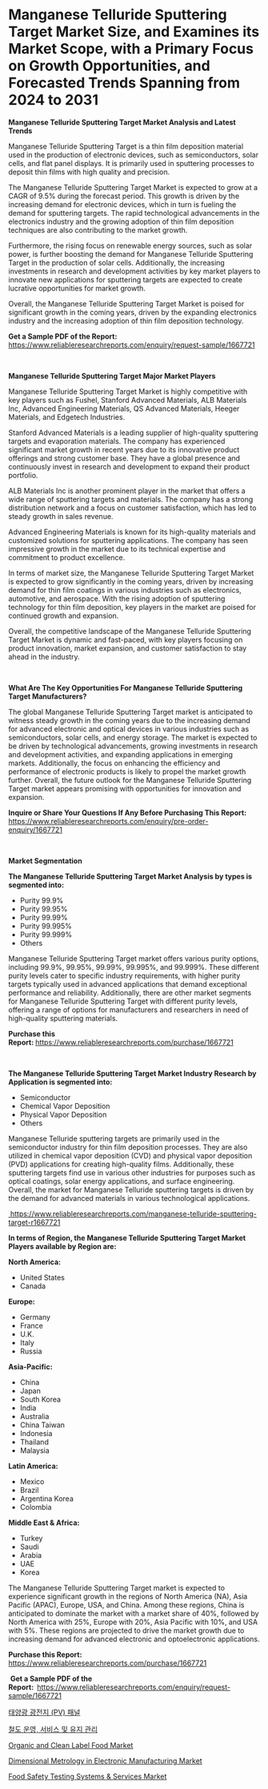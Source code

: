 <p><h1>Manganese Telluride Sputtering Target Market Size, and Examines its Market Scope, with a Primary Focus on Growth Opportunities, and Forecasted Trends Spanning from 2024 to 2031</h1></p><p><strong>Manganese Telluride Sputtering Target Market Analysis and Latest Trends</strong></p>
<p><p>Manganese Telluride Sputtering Target is a thin film deposition material used in the production of electronic devices, such as semiconductors, solar cells, and flat panel displays. It is primarily used in sputtering processes to deposit thin films with high quality and precision.</p><p>The Manganese Telluride Sputtering Target Market is expected to grow at a CAGR of 9.5% during the forecast period. This growth is driven by the increasing demand for electronic devices, which in turn is fueling the demand for sputtering targets. The rapid technological advancements in the electronics industry and the growing adoption of thin film deposition techniques are also contributing to the market growth.</p><p>Furthermore, the rising focus on renewable energy sources, such as solar power, is further boosting the demand for Manganese Telluride Sputtering Target in the production of solar cells. Additionally, the increasing investments in research and development activities by key market players to innovate new applications for sputtering targets are expected to create lucrative opportunities for market growth.</p><p>Overall, the Manganese Telluride Sputtering Target Market is poised for significant growth in the coming years, driven by the expanding electronics industry and the increasing adoption of thin film deposition technology.</p></p>
<p><strong>Get a Sample PDF of the Report:&nbsp;</strong> <a href="https://www.reliableresearchreports.com/enquiry/request-sample/1667721">https://www.reliableresearchreports.com/enquiry/request-sample/1667721</a></p>
<p>&nbsp;</p>
<p><strong>Manganese Telluride Sputtering Target Major Market Players</strong></p>
<p><p>Manganese Telluride Sputtering Target Market is highly competitive with key players such as Fushel, Stanford Advanced Materials, ALB Materials Inc, Advanced Engineering Materials, QS Advanced Materials, Heeger Materials, and Edgetech Industries. </p><p>Stanford Advanced Materials is a leading supplier of high-quality sputtering targets and evaporation materials. The company has experienced significant market growth in recent years due to its innovative product offerings and strong customer base. They have a global presence and continuously invest in research and development to expand their product portfolio.</p><p>ALB Materials Inc is another prominent player in the market that offers a wide range of sputtering targets and materials. The company has a strong distribution network and a focus on customer satisfaction, which has led to steady growth in sales revenue.</p><p>Advanced Engineering Materials is known for its high-quality materials and customized solutions for sputtering applications. The company has seen impressive growth in the market due to its technical expertise and commitment to product excellence.</p><p>In terms of market size, the Manganese Telluride Sputtering Target Market is expected to grow significantly in the coming years, driven by increasing demand for thin film coatings in various industries such as electronics, automotive, and aerospace. With the rising adoption of sputtering technology for thin film deposition, key players in the market are poised for continued growth and expansion.</p><p>Overall, the competitive landscape of the Manganese Telluride Sputtering Target Market is dynamic and fast-paced, with key players focusing on product innovation, market expansion, and customer satisfaction to stay ahead in the industry.</p></p>
<p>&nbsp;</p>
<p><strong>What Are The Key Opportunities For Manganese Telluride Sputtering Target Manufacturers?</strong></p>
<p><p>The global Manganese Telluride Sputtering Target market is anticipated to witness steady growth in the coming years due to the increasing demand for advanced electronic and optical devices in various industries such as semiconductors, solar cells, and energy storage. The market is expected to be driven by technological advancements, growing investments in research and development activities, and expanding applications in emerging markets. Additionally, the focus on enhancing the efficiency and performance of electronic products is likely to propel the market growth further. Overall, the future outlook for the Manganese Telluride Sputtering Target market appears promising with opportunities for innovation and expansion.</p></p>
<p><strong>Inquire or Share Your Questions If Any Before Purchasing This Report:</strong> <a href="https://www.reliableresearchreports.com/enquiry/pre-order-enquiry/1667721">https://www.reliableresearchreports.com/enquiry/pre-order-enquiry/1667721</a></p>
<p>&nbsp;</p>
<p><strong>Market Segmentation</strong></p>
<p><strong>The Manganese Telluride Sputtering Target Market Analysis by types is segmented into:</strong></p>
<p><ul><li>Purity 99.9%</li><li>Purity 99.95%</li><li>Purity 99.99%</li><li>Purity 99.995%</li><li>Purity 99.999%</li><li>Others</li></ul></p>
<p><p>Manganese Telluride Sputtering Target market offers various purity options, including 99.9%, 99.95%, 99.99%, 99.995%, and 99.999%. These different purity levels cater to specific industry requirements, with higher purity targets typically used in advanced applications that demand exceptional performance and reliability. Additionally, there are other market segments for Manganese Telluride Sputtering Target with different purity levels, offering a range of options for manufacturers and researchers in need of high-quality sputtering materials.</p></p>
<p><strong>Purchase this Report:&nbsp;</strong><a href="https://www.reliableresearchreports.com/purchase/1667721">https://www.reliableresearchreports.com/purchase/1667721</a></p>
<p>&nbsp;</p>
<p><strong>The Manganese Telluride Sputtering Target Market Industry Research by Application is segmented into:</strong></p>
<p><ul><li>Semiconductor</li><li>Chemical Vapor Deposition</li><li>Physical Vapor Deposition</li><li>Others</li></ul></p>
<p><p>Manganese Telluride sputtering targets are primarily used in the semiconductor industry for thin film deposition processes. They are also utilized in chemical vapor deposition (CVD) and physical vapor deposition (PVD) applications for creating high-quality films. Additionally, these sputtering targets find use in various other industries for purposes such as optical coatings, solar energy applications, and surface engineering. Overall, the market for Manganese Telluride sputtering targets is driven by the demand for advanced materials in various technological applications.</p></p>
<p><a href="https://www.reliableresearchreports.com/manganese-telluride-sputtering-target-r1667721">&nbsp;https://www.reliableresearchreports.com/manganese-telluride-sputtering-target-r1667721</a></p>
<p><strong>In terms of Region, the Manganese Telluride Sputtering Target Market Players available by Region are:</strong></p>
<p>
    <p> <strong> North America: </strong>
        <ul>
            <li>United States</li>
            <li>Canada</li>
        </ul>
        </p> 
    <p> <strong> Europe: </strong>
        <ul>
            <li>Germany</li>
            <li>France</li>
            <li>U.K.</li>
            <li>Italy</li>
            <li>Russia</li>
        </ul>
        </p> 
    <p> <strong> Asia-Pacific: </strong>
        <ul>
            <li>China</li>
            <li>Japan</li>
            <li>South Korea</li>
            <li>India</li>
            <li>Australia</li>
            <li>China Taiwan</li>
            <li>Indonesia</li>
            <li>Thailand</li>
            <li>Malaysia</li>
        </ul>
        </p> 
    <p> <strong> Latin America: </strong>
        <ul>
            <li>Mexico</li>
            <li>Brazil</li>
            <li>Argentina Korea</li>
            <li>Colombia</li>
        </ul>
        </p> 
    <p> <strong> Middle East & Africa: </strong>
        <ul>
            <li>Turkey</li>
            <li>Saudi</li>
            <li>Arabia</li>
            <li>UAE</li>
            <li>Korea</li>
        </ul>
    </p>
    </p>
<p><p>The Manganese Telluride Sputtering Target market is expected to experience significant growth in the regions of North America (NA), Asia Pacific (APAC), Europe, USA, and China. Among these regions, China is anticipated to dominate the market with a market share of 40%, followed by North America with 25%, Europe with 20%, Asia Pacific with 10%, and USA with 5%. These regions are projected to drive the market growth due to increasing demand for advanced electronic and optoelectronic applications.</p></p>
<p><strong>Purchase this Report: </strong><a href="https://www.reliableresearchreports.com/purchase/1667721">https://www.reliableresearchreports.com/purchase/1667721</a></p>
<p>&nbsp;<strong>Get a Sample PDF of the Report:&nbsp;&nbsp;</strong><a href="https://www.reliableresearchreports.com/enquiry/request-sample/1667721">https://www.reliableresearchreports.com/enquiry/request-sample/1667721</a></p>
<p><strong></strong></p>
<p><p><a href="https://github.com/fredrickeglers/Market-Research-Report-List-4/blob/main/724170182941.md">태양광 광전지 (PV) 패널</a></p><p><a href="https://github.com/bunxhcci35271755/Market-Research-Report-List-4/blob/main/225188782940.md">철도 운영, 서비스 및 유지 관리</a></p><p><a href="https://github.com/AlysaLedner2023/Market-Research-Report-List-2/blob/main/organic-and-clean-label-food-market.md">Organic and Clean Label Food Market</a></p><p><a href="https://github.com/JermaineCrona2023/Market-Research-Report-List-2/blob/main/dimensional-metrology-in-electronic-manufacturing-market.md">Dimensional Metrology in Electronic Manufacturing Market</a></p><p><a href="https://github.com/Sherrillcrooksxa8i18ucf2m/Market-Research-Report-List-3/blob/main/food-safety-testing-systems-services-market.md">Food Safety Testing Systems & Services Market</a></p></p>